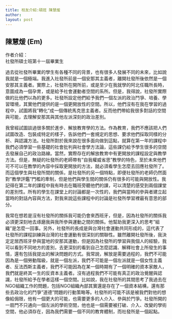 ```yaml
---
title: 校友介紹:碩班 陳慧煖
author: 
layout: post
---
```


## 陳慧煖 (Em)

作者介紹：  
社發所碩士班第十一屆畢業生	

過去從社發所畢業的學生有各種不同的背景，也有很多人發展不同的未來，比如說我就是一個極端。我進入社發所前是一個安那其主義者，離開社發所後依然是一個安那其主義者。實際上，社發所在開所前，或是至少在我就學的阿北任職所長時，意圖成為一個孕育，或是給予社會運動者空間的系所。但是，我得說，社發所實際做的比他們以為的更多。社發所設定他們給予我們一個左派的政治鬥爭、培養、學習環境，其實他們提供的是一個更開放性的空間。所以，他們沒有在我在學習的過程中，試圖將我”轉化”成一個傳統馬克思主義者。反而他們帶給我很多對話的空間與可能，去理解安那其與其他左派深刻的政治差別。 

我曾經試圖談過很多關於進步、解放教育學的方法。作為教育，我們不應該把人們試圖改造、包裝成特定的樣子，告訴他們一套規定的思想、要求他們採取同樣的分析、與認識方法。社發所對於我來說在很多面向做到這點，就算在第一年的課程中我們必須學習一些基礎的社會批判與社會學方法論，這些課仍給予學生很多的空間去發展自己的政治路線。當然，實際存在的解放教育中有更開放的課程設定與教學方法。但是，無疑的社發所的老師帶有”自我權威省思”教學的特色，至於未來他們可不可以在教學的內容中採取更開放的方法，就必須看學生怎麼去回應社發所了。而這個學生與社發所間的關係，是社發所的另一個特點，即便社發所的老師仍然面對”教學評鑑”門檻的牽制，但是他們與學生間的關係仍有很多的可能與開放性。我記得在第二年的課程中我有時去在職班旁聽他們的課，可以清楚的感受到兩個課堂的差別性。所有的學生在課堂上的討論都是一次性的，我們與當時的參與者建立起當時的對話內容與方法，對我來說這些課程中的討論是社發所學習裡最有意思的部分。

我常在想若是沒有社發所的關係我可能仍會來西班牙，但是，因為社發所的關係我必須更深刻地去琢磨我與我所參與運動之間的關係。他幫助我更深入的思考”組織”是怎麼一回事。另外，社發所的長成是與台灣社會運動共同形成的，這代表了社發所的課程訓練與台灣的社會運動有很深刻的關聯性。雖然離開社發所後，我決定定居西班牙參與當地的安那其運動，但是因為社發所的學習與我個人的經驗，我可以看到不同地方的差別，去更深刻的看到自己怎麼認識、解釋社會上所發生的事情，還有包括我提出的解決問題的方式。我常說，解放是需要過程的，我們不可能因為是一個勞動階級，就是一個左派，我們不可能是一個左派就是一個女性主義者、反法西斯主義者，我們不可能因為在某一個時期有了一個明確的資本家敵人，我們就是終其一生的反資本主義者。沒有過程我們不可能有真正的政治覺醒與認識，社發所給予在學者這樣一個空間。比如說，我在社發所的其間思考了我過去在NGO組織工作的問題，包括NGO組織內部其實還是存在了一個資本結構，還有那些去政治化的鬥爭”道德”問題的行動策略等。社發所的可能不該是被我們對他的想像給侷限，他有一個更大的可能，也需要更多的人介入、參與於鬥爭。社發所開的一扇門不只通向一個左派的學術空間，他也是一個需要被打破、介入、改變的學術空間，他必須存在，因為我們需要一個不同的教育體制，而社發所是一個起點。